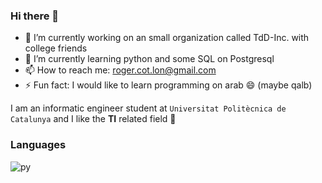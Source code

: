 ### Hi there 👋

- 🔭 I’m currently working on an small organization called TdD-Inc. with college friends
- 🌱 I’m currently learning python and some SQL on Postgresql
- 📫 How to reach me: roger.cot.lon@gmail.com
- ⚡ Fun fact: I would like to learn programming on arab 😄 (maybe qalb)

I am an informatic engineer student at `Universitat Politècnica de Catalunya` and I like the **TI** related field 🙌

###                                                                         Languages          

![py](https://github.com/RogerCL24/RogerCL24/assets/90930371/e16bd44b-bda5-4139-a6f2-a6dc4fdfbbe4)
